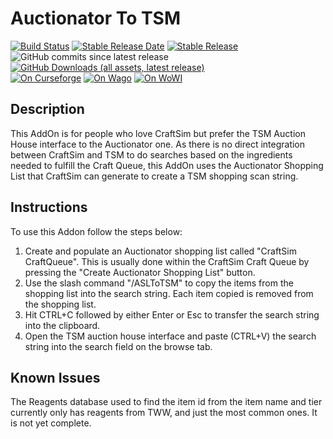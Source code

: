 # Auctionator To TSM

[![Build Status](https://github.com/ChildOf1970/AuctionatorToTSM/actions/workflows/release.yaml/badge.svg)](https://github.com/ChildOf1970/AuctionatorToTSM/actions/workflows/release.yaml)
[![Stable Release Date](https://img.shields.io/github/release-date/ChildOf1970/AuctionatorToTSM?logo=github&label=Released&cacheSeconds=600)](https://github.com/ChildOf1970/AuctionatorToTSM/releases)
[![Stable Release](https://img.shields.io/github/v/release/ChildOf1970/AuctionatorToTSM?logo=github&label=Stable)](https://github.com/ChildOf1970/AuctionatorToTSM/releases)
![GitHub commits since latest release](https://img.shields.io/github/commits-since/ChildOf1970/AuctionatorToTSM/latest?logo=github)
[![GitHub Downloads (all assets, latest release)](https://img.shields.io/github/downloads/ChildOf1970/AuctionatorToTSM/latest/total?logo=github&label=Downloads)](https://github.com/ChildOf1970/AuctionatorToTSM/releases/latest)
<br>
[![On Curseforge](https://img.shields.io/badge/download-Curseforge-orange?label=Download)](https://www.curseforge.com/wow/addons/asltotsm)
[![On Wago](https://img.shields.io/badge/download-Wago-orange?label=Download)](https://addons.wago.io/addons/asltotsm/)
[![On WoWI](https://img.shields.io/badge/download-WoWI-orange?label=Download)](https://www.wowinterface.com/downloads/info26919-AuctionatortoTSM.html)

## Description

This AddOn is for people who love CraftSim but prefer the TSM Auction House interface to the Auctionator one.  As there is no direct integration between CraftSim and TSM to do searches based on the ingredients needed to fulfill the Craft Queue, this AddOn uses the Auctionator Shopping List that CraftSim can generate to create a TSM shopping scan string.

## Instructions

To use this Addon follow the steps below:

1. Create and populate an Auctionator shopping list called "CraftSim CraftQueue".  This is usually done within the CraftSim Craft Queue by pressing the "Create Auctionator Shopping List" button.
2. Use the slash command "/ASLToTSM" to copy the items from the shopping list into the search string. Each item copied is removed from the shopping list.
3. Hit CTRL+C followed by either Enter or Esc to transfer the search string into the clipboard.
4. Open the TSM auction house interface and paste (CTRL+V) the search string into the search field on the browse tab.

## Known Issues

The Reagents database used to find the item id from the item name and tier currently only has reagents from TWW, and just the most common ones. It is not yet complete.
